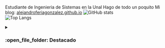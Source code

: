 Estudiante de Ingenieria de Sistemas en la Unal
Hago de todo un poquito
Mi blog: [alejandroferiagonzalez.github.io](https://alejandroferiagonzalez.github.io/)
![GitHub stats](https://github-readme-stats.vercel.app/api?username=AlejandroFeriaGonzalez&show_icons=true&theme=tokyonight)
<br/>
![Top Langs](https://github-readme-stats.vercel.app/api/top-langs/?username=AlejandroFeriaGonzalez&theme=tokyonight)

  <details><summary><h3> :open_file_folder: Destacado </h3></summary>
  <img src=https://github-readme-stats.vercel.app/api/pin/?username=AlejandroFeriaGonzalez&repo=apuntado_pygame&theme=tokyonight alt=repo_game />
  <br/>
  <img src=https://github-readme-stats.vercel.app/api/pin/?username=AlejandroFeriaGonzalez&repo=pdf_estadistica&theme=tokyonight alt=repo_game />
</details>
